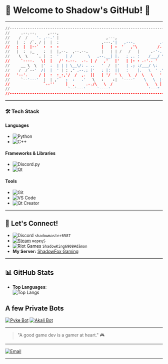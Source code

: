 # 👾 Welcome to Shadow's GitHub! 👾

---

```py
//---------------------------------------------------------------------------|
//     .--.--.     ,---,                                                     |
//    /  /    '. ,--.' |                     ,---,                           |
//   |  :  /`. / |  |  :                   ,---.'|   ,---.           .---.   |
//   ;  |  |--`  :  :  :                   |   | :  '   ,'\         /. ./|   |
//   |  :  ;_    :  |  |,--.  ,--.--.      |   | | /   /   |     .-'-. ' |   |
//    \  \    `. |  :  '   | /       \   ,--.__| |.   ; ,. :    /___/ \: |   |
//     `----.   \|  |   /' :.--.  .-. | /   ,'   |'   | |: : .-'.. '   ' .   |
//     __ \  \  |'  :  | | | \__\/: . ..   '  /  |'   | .; :/___/ \:     '   |
//    /  /`--'  /|  |  ' | : ," .--.; |'   ; |:  ||   :    |.   \  ' .\      |
//   '--'.     / |  :  :_:,'/  /  ,.  ||   | '/  ' \   \  /  \   \   ' \ |   |
//     `--'---'  |  | ,'   ;  :   .'   \   :    :|  `----'    \   \  |--"    |
//               `--''     |  ,     .-./\   \  /               \   \ |       |
//                          `--`---'     `----'                 '---"        |
//---------------------------------------------------------------------------|
```

---

### **🛠️ Tech Stack**

#### **Languages**
- ![Python](https://img.shields.io/badge/Python-3776AB?style=for-the-badge&logo=python&logoColor=white)
- ![C++](https://img.shields.io/badge/C++-00599C?style=for-the-badge&logo=cplusplus&logoColor=white)

#### **Frameworks & Libraries**
- ![Discord.py](https://img.shields.io/badge/Discord.py-7289DA?style=for-the-badge&logo=discord&logoColor=white)
- ![Qt](https://img.shields.io/badge/Qt-41CD52?style=for-the-badge&logo=qt&logoColor=white)

#### **Tools**
- ![Git](https://img.shields.io/badge/Git-F05032?style=for-the-badge&logo=git&logoColor=white)
- ![VS Code](https://img.shields.io/badge/VS%20Code-007ACC?style=for-the-badge&logo=visual-studio-code&logoColor=white)
- ![Qt Creator](https://img.shields.io/badge/Qt%20Creator-41CD52?style=for-the-badge&logo=qt&logoColor=white)

---

## 🎲 Let's Connect!
* ![Discord](https://img.shields.io/badge/Discord-5865F2?style=for-the-badge&logo=discord&logoColor=white) `shadowmaster6587`
* [![Steam](https://img.shields.io/badge/Steam-000000?style=for-the-badge&logo=steam&logoColor=white)](https://steamcommunity.com/profiles/76561199141353926/) `ʍopɐɥS`
* ![Riot Games](https://img.shields.io/badge/Riot%20Games-FF4655?style=for-the-badge&logo=riotgames&logoColor=white) `ShadowKing6908#dämon`
* **My Server:**  [ShadowFox Gaming](https://discord.gg/Vm7nVeDYVP)

---

## 📊 GitHub Stats

- **Top Languages**:  
  ![Top Langs](https://toplangstats-shadowking6908s-projects.vercel.app/api/top-langs/?username=ShadowKing6908&layout=compact&exclude_repo=toplangstats&theme=aura_dark)

## A few Private Bots
[![Pyke Bot](https://toplangstats-shadowking6908s-projects.vercel.app/api/pin/?username=ShadowKing6908&repo=Pyke_Pub&theme=aura_dark&v=1)](https://github.com/ShadowKing6908/Pyke_Pub)
[![Akali Bot](https://toplangstats-shadowking6908s-projects.vercel.app/api/pin/?username=ShadowKing6908&repo=Akali_Pub&theme=aura_dark&v=1)](https://github.com/ShadowKing6908/Akali_Pub)
  
---

> "A good game dev is a gamer at heart." 🎮

---

<a href="mailto:github@games.shadow-king.de">
  <img src="https://img.shields.io/badge/Email-Contact%20Me-blue?style=for-the-badge" alt="Email">
</a>

---
